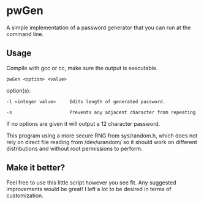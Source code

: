 # pwGen
A simple implementation of a password generator that you can run at the command line.

## Usage
Compile with gcc or cc, make sure the output is executable.

``pwGen <option> <value>``

option(s): 

``-l <integer value>     Edits length of generated password.``

``-s                     Prevents any adjacent character from repeating``


If no options are given it will output a 12 character password. 

This program using a more secure RNG from sys/random.h, which does not rely on direct file reading from /dev/urandom/ so it should work on different distributions and without root permissions to perform. 

## Make it better? 

Feel free to use this little script however you see fit. Any suggested improvements would be great! I left a lot to be desired in terms of customization. 
